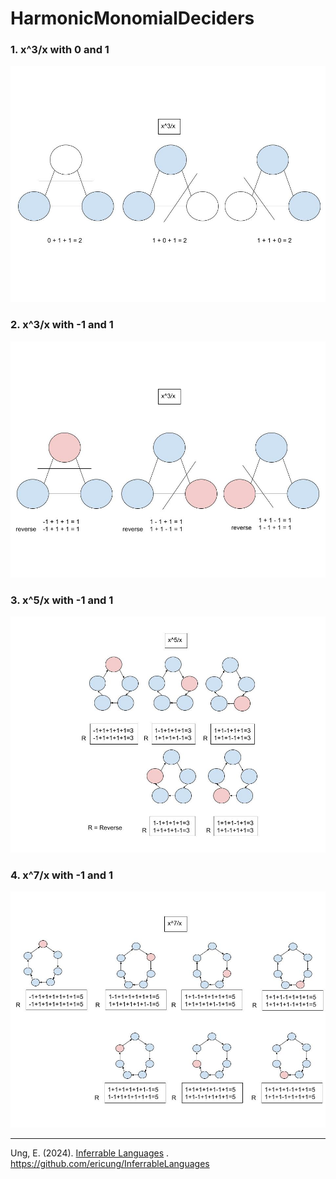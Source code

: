 # HarmonicMonomialDeciders

### 1. x^3/x with 0 and 1

![01x3xwith0and1](Resources/01x3xWith0And1.jpg)

### 2. x^3/x with -1 and 1

![02x3xwithneg1and1](Resources/02x3xwithneg1and1.jpg)

### 3. x^5/x with -1 and 1

![03x5xWithNeg1And1](Resources/03x5xWithNeg1And1.jpg)

### 4. x^7/x with -1 and 1

![03x7xWithNeg1And1](Resources/03x7xWithNeg1And1.jpg)

-----

Ung, E. (2024). [Inferrable Languages](https://github.com/ericung/InferrableLanguages)
. https://github.com/ericung/InferrableLanguages

